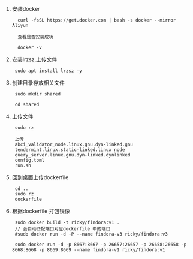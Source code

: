 1. 安装docker

         curl -fsSL https://get.docker.com | bash -s docker --mirror Aliyun

         查看是否安装成功

         docker -v

2. 安装lrzsz,上传文件

        sudo apt install lrzsz -y

3. 创建目录存放相关文件

        sudo mkdir shared

        cd shared

4. 上传文件

        sudo rz   

        上传
        abci_validator_node.linux.gnu.dyn-linked.gnu
        tendermint.linux.static-linked.linux node
        query_server.linux.gnu.dyn-linked.dynlinked
        config.toml
        run.sh

5. 回到桌面上传dockerfile

        cd ..
        sudo rz
        dockerfile

6. 根据dockerfile 打包镜像

        sudo docker build -t ricky/findora:v1 .
        // 会自动匹配端口对应dockerfile 中的端口
        #sudo docker run -d -P --name findora-v3 ricky/findora:v3

        sudo docker run -d -p 8667:8667 -p 26657:26657 -p 26658:26658 -p 8668:8668 -p 8669:8669 --name findora-v1 ricky/findora:v1